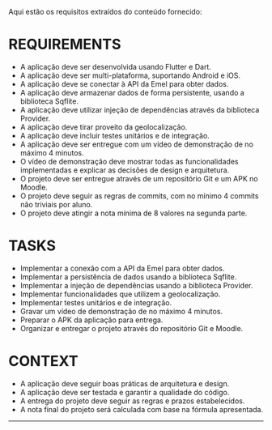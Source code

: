 Aqui estão os requisitos extraídos do conteúdo fornecido:

# REQUIREMENTS

- A aplicação deve ser desenvolvida usando Flutter e Dart.
- A aplicação deve ser multi-plataforma, suportando Android e iOS.
- A aplicação deve se conectar à API da Emel para obter dados.
- A aplicação deve armazenar dados de forma persistente, usando a biblioteca Sqflite.
- A aplicação deve utilizar injeção de dependências através da biblioteca Provider.
- A aplicação deve tirar proveito da geolocalização.
- A aplicação deve incluir testes unitários e de integração.
- A aplicação deve ser entregue com um vídeo de demonstração de no máximo 4 minutos.
- O vídeo de demonstração deve mostrar todas as funcionalidades implementadas e explicar as decisões de design e arquitetura.
- O projeto deve ser entregue através de um repositório Git e um APK no Moodle.
- O projeto deve seguir as regras de commits, com no mínimo 4 commits não triviais por aluno.
- O projeto deve atingir a nota mínima de 8 valores na segunda parte.

# TASKS

- Implementar a conexão com a API da Emel para obter dados.
- Implementar a persistência de dados usando a biblioteca Sqflite.
- Implementar a injeção de dependências usando a biblioteca Provider.
- Implementar funcionalidades que utilizem a geolocalização.
- Implementar testes unitários e de integração.
- Gravar um vídeo de demonstração de no máximo 4 minutos.
- Preparar o APK da aplicação para entrega.
- Organizar e entregar o projeto através do repositório Git e Moodle.

# CONTEXT

- A aplicação deve seguir boas práticas de arquitetura e design.
- A aplicação deve ser testada e garantir a qualidade do código.
- A entrega do projeto deve seguir as regras e prazos estabelecidos.
- A nota final do projeto será calculada com base na fórmula apresentada.


---


